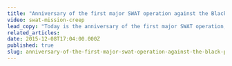 ```yaml
---
title: "Anniversary of the first major SWAT operation against the Black Panthers"
video: swat-mission-creep
lead_copy: "Today is the anniversary of the first major SWAT operation, which took place in 1969 against the Black Panthers and gave rise to what some see as this country's over militarized police."
related_articles:
date: 2015-12-08T17:04:00.000Z
published: true
slug: anniversary-of-the-first-major-swat-operation-against-the-black-panthers
---
```



